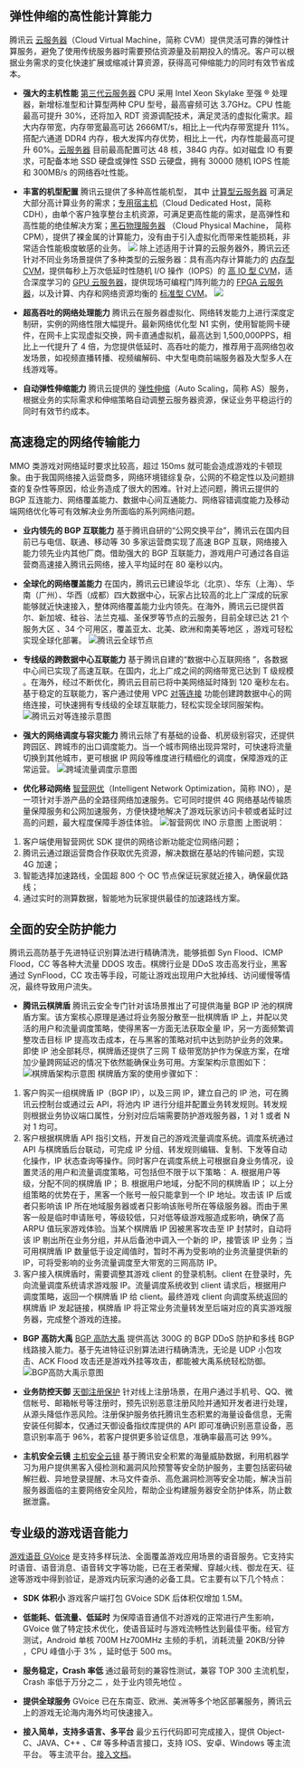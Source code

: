 ## 弹性伸缩的高性能计算能力
腾讯云 [云服务器](https://cloud.tencent.com/product/cvm)（Cloud Virtual Machine，简称 CVM）提供灵活可靠的弹性计算服务，避免了使用传统服务器时需要预估资源量及前期投入的情况。客户可以根据业务需求的变化快速扩展或缩减计算资源，获得高可伸缩能力的同时有效节省成本。

- **强大的主机性能**
[第三代云服务器](https://cloud.tencent.com/act/event/cvm3.html) CPU 采用 Intel Xeon Skylake 至强 ® 处理器，新增标准型和计算型两种 CPU 型号，最高睿频可达 3.7GHz。CPU 性能最高可提升 30%，还将加入 RDT 资源调配技术，满足灵活的虚拟化需求。超大内存带宽，内存带宽最高可达 2666MT/s，相比上一代内存带宽提升 11%。搭配六通道 DDR4 内存，极大发挥内存优势，相比上一代，内存性能最高可提升 60%。[云服务器](https://cloud.tencent.com/product/cvm) 目前最高配置可达 48 核，384G 内存。如对磁盘 IO 有要求，可配备本地 SSD 硬盘或弹性 SSD 云硬盘，拥有 30000 随机 IOPS 性能和 300MB/s 的网络吞吐性能。

- **丰富的机型配置**
腾讯云提供了多种高性能机型， 其中 [计算型云服务器](https://cloud.tencent.com/document/product/213/7157) 可满足大部分高计算业务的需求；[专用宿主机](https://cloud.tencent.com/product/cdh)（Cloud Dedicated Host，简称 CDH），由单个客户独享整台主机资源，可满足更高性能的需求，是高弹性和高性能的绝佳解决方案；[黑石物理服务器](https://cloud.tencent.com/product/cpm?idx=1) （Cloud Physical Machine， 简称 CPM），提供了裸金属的计算能力，没有由于引入虚拟化而带来性能损耗，非常适合性能极度敏感的业务。
![](https://mc.qcloudimg.com/static/img/2e054a8ee10f271dd08c8a9cece0ee62/2.png)
除上述适用于计算的云服务器外，腾讯云还针对不同业务场景提供了多种类型的云服务器：具有高内存计算能力的 [内存型 CVM](https://cloud.tencent.com/document/product/213/7156)，提供每秒上万次低延时性随机 I/O 操作（IOPS）的 [高 IO 型 CVM](https://cloud.tencent.com/document/product/213/7155)，适合深度学习的 [GPU 云服务器](https://cloud.tencent.com/product/gpu)，提供现场可编程门阵列能力的 [FPGA 云服务器](https://cloud.tencent.com/product/fpga)，以及计算、内存和网络资源均衡的 [标准型 CVM](https://cloud.tencent.com/document/product/213/7154)。
![](https://mc.qcloudimg.com/static/img/147160401590cca26bdb5a9d977df2ba/3.png)

- **超高吞吐的网络处理能力**
腾讯云在服务器虚拟化、网络转发能力上进行深度定制研，实例的网络性限大幅提升。最新网络优化型 N1 实例，使用智能网卡硬件，在网卡上实现虚拟交换，网卡直通虚拟机，最高达到 1,500,000PPS，相比上一代提升了 4 倍，为您提供低延时、高吞吐的能力，推荐用于高网络包收发场景，如视频直播转播、视频编解码、中大型电商前端服务器及大型多人在线游戏等。

- **自动弹性伸缩能力**
腾讯云提供的 [弹性伸缩](https://cloud.tencent.com/product/as)（Auto Scaling，简称 AS）服务，根据业务的实际需求和伸缩策略自动调整云服务器资源，保证业务平稳运行的同时有效节约成本。

## 高速稳定的网络传输能力
MMO 类游戏对网络延时要求比较高，超过 150ms 就可能会造成游戏的卡顿现象。由于我国网络接入运营商多，网络环境错综复杂，公网的不稳定性以及问题排查的复杂性等原因，给业务造成了很大的困难。针对上述问题，腾讯云提供的 BGP 互连能力、网络覆盖能力、数据中心间互通能力、网络容错调度能力及移动端网络优化等可有效解决业务所面临的系列网络问题。

- **业内领先的 BGP 互联能力**
基于腾讯自研的“公网交换平台”，腾讯云在国内目前已与电信、联通、移动等 30 多家运营商实现了高速 BGP 互联，网络接入能力领先业内其他厂商。借助强大的 BGP 互联能力，游戏用户可通过各自运营商高速接入腾讯云网络，接入平均延时在 80 毫秒以内。
- **全球化的网络覆盖能力**
在国内，腾讯云已建设华北（北京）、华东（上海）、华南（广州）、华西（成都）四大数据中心，玩家占比较高的北上广深成的玩家能够就近快速接入，整体网络覆盖能力业内领先。在海外，腾讯云已提供首尔、新加坡、硅谷、法兰克福、圣保罗等节点的云服务，目前全球已达 21 个服务大区 、34 个可用区，覆盖亚太、北美、欧洲和南美等地区 ，游戏可轻松实现全球化部署。
![腾讯云全球节点](https://mc.qcloudimg.com/static/img/e0b1c3e9e00f423e5eacd9e5c4730431/5.png)

- **专线级的跨数据中心互联能力**
基于腾讯自建的“数据中心互联网络 ”，各数据中心间已实现了高速互联。在国内，北上广成之间的网络带宽已达到 T 级规模 。在海外，经过不断优化，腾讯云目前已将中美网络延时降到 120 毫秒左右。基于稳定的互联能力，客户通过使用 VPC [对等连接](https://cloud.tencent.com/document/product/215/5000) 功能创建跨数据中心的网络连接，可快速拥有专线级的全球互联能力，轻松实现全球同服架构。
![腾讯云对等连接示意图](https://mc.qcloudimg.com/static/img/8e7c9fd25717e54a369e818fe84a16b1/6.png)

- **强大的网络调度与容灾能力**
腾讯云除了有基础的设备、机房级别容灾，还提供跨园区、跨城市的出口调度能力。当一个城市网络出现异常时，可快速将流量切换到其他城市，更可根据 IP 网段等维度进行精细化的调度，保障游戏的正常运营。
![跨域流量调度示意图](https://mc.qcloudimg.com/static/img/6c53f3df292a53cd55591a4fd4f29ed4/7.png)

- **优化移动网络**
[智营网优](https://cloud.tencent.com/product/ino)（Intelligent Network Optimization，简称 INO），是一项针对手游产品的全路径网络加速服务。它可同时提供 4G 网络基站传输质量保障服务和公网加速服务，方便快捷地解决了游戏玩家访问卡顿或者延时过高的问题，最大程度保障手游佳体验。
![智营网优 INO 示意图](https://main.qcloudimg.com/raw/5b4bb7a716b20317a5180e38ca5f9b02.png)
上图说明：
1. 客户端使用智营网优 SDK 提供的网络诊断功能定位网络问题；
2. 腾讯云通过跟运营商合作获取优先资源，解决数据在基站的传输问题，实现 4G 加速；
3. 智能选择加速路线，全国超 800 个 OC 节点保证玩家就近接入，确保最优路线；
4. 通过实时的测算数据，智能地为玩家提供最佳的加速路线方案。

## 全面的安全防护能力
腾讯云高防基于先进特征识别算法进行精确清洗，能够抵御 Syn Flood、ICMP Flood，CC 等各种大流量 DDOS 攻击。棋牌行业是 DDoS 攻击高发行业，黑客通过 SynFlood，CC 攻击等手段，可能让游戏出现用户大批掉线、访问缓慢等情况，最终导致用户流失。

- **腾讯云棋牌盾**
腾讯云安全专门针对该场景推出了可提供海量 BGP IP 池的棋牌盾方案。该方案核心原理是通过将业务服分散至一批棋牌盾 IP 上，并配以灵活的用户和流量调度策略，使得黑客一方面无法获取全量 IP，另一方面频繁调整攻击目标 IP 提高攻击成本，在与黑客的策略对抗中达到防护业务的效果。即使 IP 池全部耗尽，棋牌盾还提供了三网 T 级带宽防护作为保底方案，在增加少量跨网延迟的情况下依然能确保业务可用。方案架构示意图如下：
![棋牌盾架构示意图](https://mc.qcloudimg.com/static/img/51ff290d97fd40cb4a4297166540ed67/3-2.png)
棋牌盾方案的使用步骤如下：
1) 客户购买一组棋牌盾 IP（BGP IP），以及三网 IP，建立自己的 IP 池，可在腾讯云控制台或通过云 API，将池内 IP 进行分组并配置业务转发规则。转发规则根据业务协议端口属性，分别对应后端需要防护游戏服务器，1 对 1 或者 N 对 1 均可。
2) 客户根据棋牌盾 API 指引文档，开发自己的游戏流量调度系统。调度系统通过  API 与棋牌盾后台联动，可完成 IP 分组、转发规则编辑、复制、下发等自动化操作，IP 状态查询等操作。同时客户在调度系统上可根据自身业务情况，设置灵活的用户和流量调度策略，可包括但不限于以下策略：
A. 根据用户等级，分配不同的棋牌盾 IP；
B. 根据用户地域，分配不同的棋牌盾 IP；
以上分组策略的优势在于，黑客一个账号一般只能拿到一个 IP 地址。攻击该 IP 后或者只影响该 IP 所在地域服务器或者只影响该账号所在等级服务器。而由于黑客一般是临时申请账号，等级较低，只对低等级游戏服造成影响，确保了高 ARPU 值玩家游戏体验。当某个棋牌盾 IP 因被黑客攻击至 IP 封禁时，自动将该 IP 剔出所在业务分组，并从后备池中调入一个新的 IP，接管该 IP 业务；当可用棋牌盾 IP 数量低于设定阈值时，暂时不再为受影响的业务流量提供新的 IP，可将受影响的业务流量调度至大带宽的三网高防 IP。
3) 客户接入棋牌盾时，需要调整其游戏 client 的登录机制。client 在登录时，先向流量调度系统请求游戏服 IP。流量调度系统收到 client 请求后，根据用户调度策略，返回一个棋牌盾 IP 给 client。最终游戏 client 向调度系统返回的棋牌盾 IP 发起链接，棋牌盾 IP 将正常业务流量转发至后端对应的真实游戏服务器，完成整个游戏的连接。

- **BGP 高防大禹**
[BGP 高防大禹](https://cloud.tencent.com/product/bad?idx=2) 提供高达 300G 的 BGP DDoS 防护和多线 BGP 线路接入能力。基于先进特征识别算法进行精确清洗，无论是 UDP 小包攻击、ACK Flood 攻击还是游戏外挂等攻击，都能被大禹系统轻松防御。
![BGP高防大禹示意图](https://mc.qcloudimg.com/static/img/9a1f7241efa463670aedf91d7aec3e28/3-3.png)

- **业务防控天御**
[天御注册保护](https://cloud.tencent.com/product/rp) 针对线上注册场景，在用户通过手机号、QQ、微信帐号、邮箱帐号等注册时，预先识别恶意注册风险并通知开发者进行处理，从源头降低作恶风险。注册保护服务依托腾讯生态积累的海量设备信息，无需安装任何脚本，仅通过天御设备指纹库提供的 API 即可准确识别恶意设备，恶意识别率高于 96%，若客户提供更多验证信息，准确率最高可达 99%。

- **主机安全云镜**
[主机安全云镜](https://cloud.tencent.com/product/hs) 基于腾讯安全积累的海量威胁数据，利用机器学习为用户提供黑客入侵检测和漏洞风险预警等安全防护服务，主要包括密码破解拦截、异地登录提醒、木马文件查杀、高危漏洞检测等安全功能，解决当前服务器面临的主要网络安全风险，帮助企业构建服务器安全防护体系，防止数据泄露。

## 专业级的游戏语音能力
[游戏语音 GVoice](https://cloud.tencent.com/product/GVoice) 是支持多样玩法、全面覆盖游戏应用场景的语音服务。它支持实时语音、语音消息、语音转文字等功能，已在王者荣耀、穿越火线、御龙在天、征途等游戏中得到验证，是游戏内玩家沟通的必备工具。它主要有以下几个特点：

- **SDK 体积小**
游戏客户端打包 GVoice SDK 后体积仅增加 1.5M。

- **低能耗、低流量、低延时**
为保障语音通信不对游戏的正常进行产生影响，GVoice 做了特定技术优化，使语音延时与游戏流畅性达到最佳平衡。经官方测试，Android 单核 700M Hz700MHz 主频的手机，消耗流量 20KB/分钟 ，CPU 峰值小于 3% ，延时低于 500 ms。

- **服务稳定，Crash 率低**
通过最苛刻的兼容性测试，兼容 TOP 300 主流机型， Crash  率低于万分之二 ，处于业内领先地位 。

- **提供全球服务**
GVoice 已在东南亚、欧洲、美洲等多个地区部署服务，腾讯云上的游戏无论海内海外均可快速接入。

- **接入简单，支持多语言、多平台**
最少五行代码即可完成接入，提供 Object-C、JAVA、C++ 、C# 等多种语言接口，支持 IOS、安卓、Windows 等主流平台。 等主流平台。[接入文档](https://cloud.tencent.com/document/product/556/7474)。
